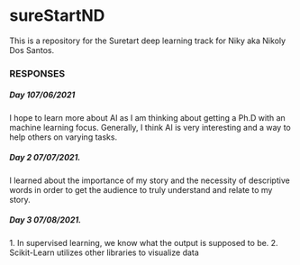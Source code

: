 # sureStartND
This is a repository for the Suretart deep learning track for Niky aka Nikoly Dos Santos.  
<h3> RESPONSES   </h3>
<h5> Day 107/06/2021  </h5>
I hope to learn more about AI as I am thinking about getting a Ph.D with an machine learning focus. Generally, I think AI is very interesting and a way to help others on varying tasks.   
<h5> Day 2 07/07/2021.  </h5>
I learned about the importance of my story and the necessity of descriptive words in order to get the audience to truly understand and relate to my story.  
<h5> Day 3 07/08/2021.  </h5>
1. In supervised learning, we know what the output is supposed to be.   
2. Scikit-Learn utilizes other libraries to visualize data
